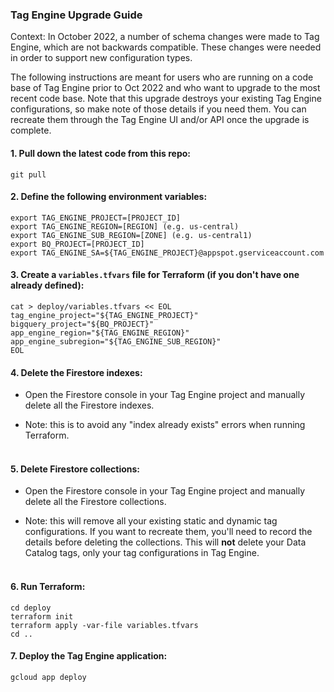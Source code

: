 ### Tag Engine Upgrade Guide

Context: In October 2022, a number of schema changes were made to Tag Engine, which are not backwards compatible. These changes were needed in order to support new configuration types. 

The following instructions are meant for users who are running on a code base of Tag Engine prior to Oct 2022 and who want to upgrade to the most recent code base. Note that this upgrade destroys your existing Tag Engine configurations, so make note of those details if you need them. You can recreate them through the Tag Engine UI and/or API once the upgrade is complete. 

#### 1. Pull down the latest code from this repo:

```
git pull
```

#### 2. Define the following environment variables:

```
export TAG_ENGINE_PROJECT=[PROJECT_ID]
export TAG_ENGINE_REGION=[REGION] (e.g. us-central)
export TAG_ENGINE_SUB_REGION=[ZONE] (e.g. us-central1)
export BQ_PROJECT=[PROJECT_ID]
export TAG_ENGINE_SA=${TAG_ENGINE_PROJECT}@appspot.gserviceaccount.com
```


#### 3. Create a `variables.tfvars` file for Terraform (if you don't have one already defined):

```
cat > deploy/variables.tfvars << EOL
tag_engine_project="${TAG_ENGINE_PROJECT}"
bigquery_project="${BQ_PROJECT}"
app_engine_region="${TAG_ENGINE_REGION}"
app_engine_subregion="${TAG_ENGINE_SUB_REGION}"
EOL
```

#### 4. Delete the Firestore indexes:

* Open the Firestore console in your Tag Engine project and manually delete all the Firestore indexes. 

* Note: this is to avoid any "index already exists" errors when running Terraform. <br><br>



#### 5. Delete Firestore collections:

* Open the Firestore console in your Tag Engine project and manually delete all the Firestore collections. 

* Note: this will remove all your existing static and dynamic tag configurations. If you want to recreate them, you'll need to record the details before deleting the collections. This will <b>not</b> delete your Data Catalog tags, only your tag configurations in Tag Engine.  <br><br>



#### 6. Run Terraform:<br>

```
cd deploy
terraform init
terraform apply -var-file variables.tfvars
cd ..
```

#### 7. Deploy the Tag Engine application:<br>

```
gcloud app deploy
```

